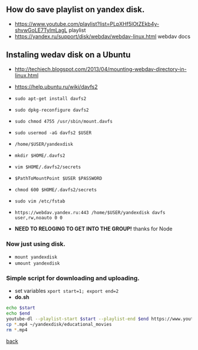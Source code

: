 ## How do save playlist on yandex disk.

- https://www.youtube.com/playlist?list=PLpXHf5lOtZEkb4y-shvwGoLE7TylmLagL playlist
- https://yandex.ru/support/disk/webdav/webdav-linux.html webdav docs

## Instaling wedav disk on a Ubuntu

- http://techiech.blogspot.com/2013/04/mounting-webdav-directory-in-linux.html
- https://help.ubuntu.ru/wiki/davfs2

- `sudo apt-get install davfs2`
- `sudo dpkg-reconfigure davfs2`
- `sudo chmod 4755 /usr/sbin/mount.davfs`
- `sudo usermod -aG davfs2 $USER`
- `/home/$USER/yandexdisk`
- `mkdir $HOME/.davfs2`
- `vim $HOME/.davfs2/secrets`
- `$PathToMountPoint $USER $PASSWORD`
- `chmod 600 $HOME/.davfs2/secrets`
- `sudo vim /etc/fstab`
- `https://webdav.yandex.ru:443 /home/$USER/yandexdisk davfs user,rw,noauto 0 0`
- **NEED TO RELOGING TO GET INTO THE GROUP!** thanks for Node

### Now just using disk.

- `mount yandexdisk`
- `umount yandexdisk`

### Simple script for downloading and uploading.

- set variables `xport start=1; export end=2`
- **do.sh**
```bash
echo $start
echo $end
youtube-dl --playlist-start $start --playlist-end $end https://www.youtube.com/playlist?list=PLpXHf5lOtZEkb4y-shvwGoLE7TylmLagL
cp *.mp4 ~/yandexdisk/educational_movies
rm *.mp4
```

[back](README.md)